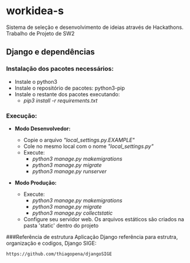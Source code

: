 # workidea-s
Sistema de seleção e desenvolvimento de ideias através de Hackathons. Trabalho de Projeto de SW2

## Django e dependências

### Instalação dos pacotes necessários:
- Instale o python3
- Instale o repositório de pacotes: python3-pip
- Instale o restante dos pacotes executando:
    - *pip3 install -r requirements.txt*

### Execução:
- **Modo Desenvolvedor:**
    - Copie o arquivo *"local_settings.py.EXAMPLE"*
    - Cole no mesmo local com o nome *"local_settings.py"*
    - Execute:
        - *python3 manage.py makemigrations*
        - *python3 manage.py migrate*
        - *python3 manage.py runserver*

- **Modo Produção:**
    - Execute:
        - *python3 manage.py makemigrations*
        - *python3 manage.py migrate*
        - *python3 manage.py collectstatic*
    - Configure seu servidor web. Os arquivos estáticos são criados na pasta 'static' dentro do projeto


###Referência de estrutura
Aplicação Django referência para estrutra, organização e codigos, Django SIGE:
```sh
https://github.com/thiagopena/djangoSIGE

```
